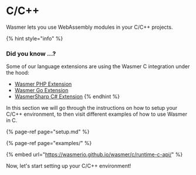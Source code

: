 # C/C++

Wasmer lets you use WebAssembly modules in your C/C++ projects.

{% hint style="info" %}
### Did you know ...?

Some of our language extensions are using the Wasmer C integration under the hood:

* [Wasmer PHP Extension](https://github.com/wasmerio/php-ext-wasm)
* [Wasmer Go Extension](https://github.com/wasmerio/go-ext-wasm)
* [WasmerSharp C\# Extension](https://github.com/migueldeicaza/WasmerSharp)
{% endhint %}

In this section we will go through the instructions on how to setup your C/C++ environment, to then visit different examples of how to use Wasmer in C.

{% page-ref page="setup.md" %}

{% page-ref page="examples/" %}

{% embed url="https://wasmerio.github.io/wasmer/c/runtime-c-api/" %}



Now, let's start setting up your C/C++ environment!

